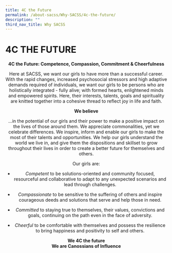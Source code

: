 ```yaml
---
title: 4C the Future
permalink: /about-sacss/Why-SACSS/4c-the-future/
description: ""
third_nav_title: Why SACSS
---
```

# 4C THE FUTURE
<p style="text-align: center;"> <b>4C the Future: Competence, Compassion, Commitment & Cheerfulness</b></p>

<p style="text-align: center;"> Here at SACSS, we want our girls to have more than a successful career. With the rapid changes, increased psychosocial stressors and high adaptive demands required of individuals, we want our girls to be persons who are holistically integrated - fully alive; with formed hearts, enlightened minds and empowered spirits. Here, their interests, talents, goals and spirituality are knitted together into a cohesive thread to reflect joy in life and faith. </p>


<p style="text-align: center;"> <b>We believe</b></p>

<p style="text-align: center;"> …in the potential of our girls and their power to make a positive impact on the lives of those around them. We appreciate commonalities, yet we celebrate differences. We inspire, inform and enable our girls to make the most of their talents and opportunities. We help our girls understand the world we live in, and give them the dispositions and skillset to grow throughout their lives in order to create a better future for themselves and others. </p>

<p style="text-align: center;"> Our girls are:</p>

*   <p style="text-align: center;"> <i>Competent</i> to be solutions-oriented and community focused, resourceful and collaborative to adapt to any unexpected scenarios and lead through challenges.</p>
*    <p style="text-align: center;"> <i>Compassionate</i> to be sensitive to the suffering of others and inspire courageous deeds and solutions that serve and help those in need.</p>
*   <p style="text-align: center;"><i>Committed</i> to staying true to themselves, their values, convictions and goals, continuing on the path even in the face of adversity.</p>
*   <p style="text-align: center;"> <i>Cheerful</i> to be comfortable with themselves and possess the resilience to bring happiness and positivity to self and others.</p>

<p style="text-align: center;"> <b>We 4C the future <br> We are Canossians of Influence  </b></p>